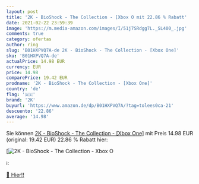 ```yaml
---
layout: post
title: '2K - BioShock - The Collection - [Xbox O mit 22.86 % Rabatt'
date: 2021-02-22 23:59:39
image: 'https://m.media-amazon.com/images/I/51j7SRdgg7L._SL400_.jpg'
comments: true
category: ofertas
author: ring
slug: 'B01HXPVQ7A-de 2K - BioShock - The Collection - [Xbox One]'
sku: 'B01HXPVQ7A-de'
actualPrice: 14.98 EUR
currency: EUR
price: 14.98
comparePrice: 19.42 EUR
prodname: '2K - BioShock - The Collection - [Xbox One]'
country: 'de'
flag: '🇩🇪'
brand: '2K'
buyurl: 'https://www.amazon.de/dp/B01HXPVQ7A/?tag=tolees0ca-21'
descuento: '22.86'
average: '14.98'
---
```


Sie können [2K - BioShock - The Collection - [Xbox One]](https://www.amazon.de/dp/B01HXPVQ7A/?tag=tolees0ca-21) mit Preis 14.98 EUR (original: 19.42 EUR) 22.86 % Rabatt hier:

[![2K - BioShock - The Collection - [Xbox O](https://m.media-amazon.com/images/I/51j7SRdgg7L._SL400_.jpg)](https://www.amazon.de/dp/B01HXPVQ7A/?tag=tolees0ca-21)

ℹ️:


[🛒 Hier!!](https://www.amazon.de/dp/B01HXPVQ7A/?tag=tolees0ca-21)
